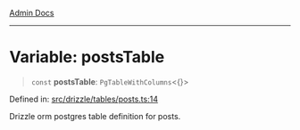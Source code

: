 [Admin Docs](/)

***

# Variable: postsTable

> `const` **postsTable**: `PgTableWithColumns`\<\{\}\>

Defined in: [src/drizzle/tables/posts.ts:14](https://github.com/syedali237/talawa-api/blob/aa4e819f67def774740606c7a534dc013cdfe393/src/drizzle/tables/posts.ts#L14)

Drizzle orm postgres table definition for posts.
